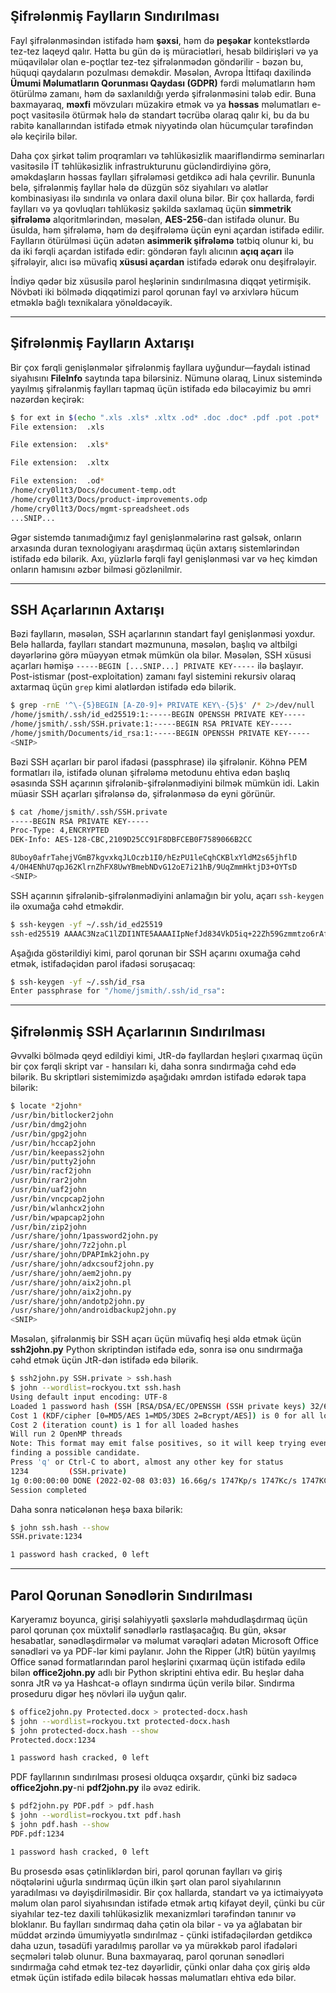 ## Şifrələnmiş Faylların Sındırılması

Fayl şifrələnməsindən istifadə həm **şəxsi**, həm də **peşəkar** kontekstlərdə tez-tez laqeyd qalır. Hətta bu gün də iş müraciətləri, hesab bildirişləri və ya müqavilələr olan e-poçtlar tez-tez şifrələnmədən göndərilir - bəzən bu, hüquqi qaydaların pozulması deməkdir. Məsələn, Avropa İttifaqı daxilində **Ümumi Məlumatların Qorunması Qaydası (GDPR)** fərdi məlumatların həm ötürülmə zamanı, həm də saxlanıldığı yerdə şifrələnməsini tələb edir. Buna baxmayaraq, **məxfi** mövzuları müzakirə etmək və ya **həssas** məlumatları e-poçt vasitəsilə ötürmək hələ də standart təcrübə olaraq qalır ki, bu da bu rabitə kanallarından istifadə etmək niyyətində olan hücumçular tərəfindən ələ keçirilə bilər.

Daha çox şirkət təlim proqramları və təhlükəsizlik maarifləndirmə seminarları vasitəsilə İT təhlükəsizlik infrastrukturunu gücləndirdiyinə görə, əməkdaşların həssas faylları şifrələməsi getdikcə adi hala çevrilir. Bununla belə, şifrələnmiş fayllar hələ də düzgün söz siyahıları və alətlər kombinasiyası ilə sındırıla və onlara daxil oluna bilər. Bir çox hallarda, fərdi faylları və ya qovluqları təhlükəsiz şəkildə saxlamaq üçün **simmetrik şifrələmə** alqoritmlərindən, məsələn, **AES-256**-dan istifadə olunur. Bu üsulda, həm şifrələmə, həm də deşifrələmə üçün eyni açardan istifadə edilir. Faylların ötürülməsi üçün adətən **asimmerik şifrələmə** tətbiq olunur ki, bu da iki fərqli açardan istifadə edir: göndərən faylı alıcının **açıq açarı** ilə şifrələyir, alıcı isə müvafiq **xüsusi açardan** istifadə edərək onu deşifrələyir.

İndiyə qədər biz xüsusilə parol heşlərinin sındırılmasına diqqət yetirmişik. Növbəti iki bölmədə diqqətimizi parol qorunan fayl və arxivlərə hücum etməklə bağlı texnikalara yönəldəcəyik.

-----

## Şifrələnmiş Faylların Axtarışı

Bir çox fərqli genişlənmələr şifrələnmiş fayllara uyğundur—faydalı istinad siyahısını **FileInfo** saytında tapa bilərsiniz. Nümunə olaraq, Linux sistemində yayılmış şifrələnmiş faylları tapmaq üçün istifadə edə biləcəyimiz bu əmri nəzərdən keçirək:

```bash
$ for ext in $(echo ".xls .xls* .xltx .od* .doc .doc* .pdf .pot .pot* .pp*");do echo -e "\nFile extension: " $ext; find / -name *$ext 2>/dev/null | grep -v "lib\|fonts\|share\|core" ;done
File extension:  .xls

File extension:  .xls*

File extension:  .xltx

File extension:  .od*
/home/cry0l1t3/Docs/document-temp.odt
/home/cry0l1t3/Docs/product-improvements.odp
/home/cry0l1t3/Docs/mgmt-spreadsheet.ods
...SNIP...
```

Əgər sistemdə tanımadığımız fayl genişlənmələrinə rast gəlsək, onların arxasında duran texnologiyanı araşdırmaq üçün axtarış sistemlərindən istifadə edə bilərik. Axı, yüzlərlə fərqli fayl genişlənməsi var və heç kimdən onların hamısını əzbər bilməsi gözlənilmir.

-----

## SSH Açarlarının Axtarışı

Bəzi faylların, məsələn, SSH açarlarının standart fayl genişlənməsi yoxdur. Belə hallarda, faylları standart məzmununa, məsələn, başlıq və altbilgi dəyərlərinə görə müəyyən etmək mümkün ola bilər. Məsələn, SSH xüsusi açarları həmişə `-----BEGIN [...SNIP...] PRIVATE KEY-----` ilə başlayır. Post-istismar (post-exploitation) zamanı fayl sistemini rekursiv olaraq axtarmaq üçün `grep` kimi alətlərdən istifadə edə bilərik.

```bash
$ grep -rnE '^\-{5}BEGIN [A-Z0-9]+ PRIVATE KEY\-{5}$' /* 2>/dev/null
/home/jsmith/.ssh/id_ed25519:1:-----BEGIN OPENSSH PRIVATE KEY-----
/home/jsmith/.ssh/SSH.private:1:-----BEGIN RSA PRIVATE KEY-----
/home/jsmith/Documents/id_rsa:1:-----BEGIN OPENSSH PRIVATE KEY-----
<SNIP>
```

Bəzi SSH açarları bir parol ifadəsi (passphrase) ilə şifrələnir. Köhnə PEM formatları ilə, istifadə olunan şifrələmə metodunu ehtiva edən başlıq əsasında SSH açarının şifrələnib-şifrələnmədiyini bilmək mümkün idi. Lakin müasir SSH açarları şifrələnsə də, şifrələnməsə də eyni görünür.

```bash
$ cat /home/jsmith/.ssh/SSH.private
-----BEGIN RSA PRIVATE KEY-----
Proc-Type: 4,ENCRYPTED
DEK-Info: AES-128-CBC,2109D25CC91F8DBFCEB0F7589066B2CC

8Uboy0afrTahejVGmB7kgvxkqJLOczb1I0/hEzPU1leCqhCKBlxYldM2s65jhflD
4/OH4ENhU7qpJ62KlrnZhFX8UwYBmebNDvG12oE7i21hB/9UqZmmHktjD3+OYTsD
<SNIP>
```

SSH açarının şifrələnib-şifrələnmədiyini anlamağın bir yolu, açarı `ssh-keygen` ilə oxumağa cəhd etməkdir.

```bash
$ ssh-keygen -yf ~/.ssh/id_ed25519 
ssh-ed25519 AAAAC3NzaC1lZDI1NTE5AAAAIIpNefJd834VkD5iq+22Zh59Gzmmtzo6rAffCx2UtaS6
```

Aşağıda göstərildiyi kimi, parol qorunan bir SSH açarını oxumağa cəhd etmək, istifadəçidən parol ifadəsi soruşacaq:

```bash
$ ssh-keygen -yf ~/.ssh/id_rsa
Enter passphrase for "/home/jsmith/.ssh/id_rsa": 
```

-----

## Şifrələnmiş SSH Açarlarının Sındırılması

Əvvəlki bölmədə qeyd edildiyi kimi, JtR-də fayllardan heşləri çıxarmaq üçün bir çox fərqli skript var - hansıları ki, daha sonra sındırmağa cəhd edə bilərik. Bu skriptləri sistemimizdə aşağıdakı əmrdən istifadə edərək tapa bilərik:

```bash
$ locate *2john*
/usr/bin/bitlocker2john
/usr/bin/dmg2john
/usr/bin/gpg2john
/usr/bin/hccap2john
/usr/bin/keepass2john
/usr/bin/putty2john
/usr/bin/racf2john
/usr/bin/rar2john
/usr/bin/uaf2john
/usr/bin/vncpcap2john
/usr/bin/wlanhcx2john
/usr/bin/wpapcap2john
/usr/bin/zip2john
/usr/share/john/1password2john.py
/usr/share/john/7z2john.pl
/usr/share/john/DPAPImk2john.py
/usr/share/john/adxcsouf2john.py
/usr/share/john/aem2john.py
/usr/share/john/aix2john.pl
/usr/share/john/aix2john.py
/usr/share/john/andotp2john.py
/usr/share/john/androidbackup2john.py
<SNIP>
```

Məsələn, şifrələnmiş bir SSH açarı üçün müvafiq heşi əldə etmək üçün **ssh2john.py** Python skriptindən istifadə edə, sonra isə onu sındırmağa cəhd etmək üçün JtR-dən istifadə edə bilərik.

```bash
$ ssh2john.py SSH.private > ssh.hash
$ john --wordlist=rockyou.txt ssh.hash
Using default input encoding: UTF-8
Loaded 1 password hash (SSH [RSA/DSA/EC/OPENSSH (SSH private keys) 32/64])
Cost 1 (KDF/cipher [0=MD5/AES 1=MD5/3DES 2=Bcrypt/AES]) is 0 for all loaded hashes
Cost 2 (iteration count) is 1 for all loaded hashes
Will run 2 OpenMP threads
Note: This format may emit false positives, so it will keep trying even after
finding a possible candidate.
Press 'q' or Ctrl-C to abort, almost any other key for status
1234         (SSH.private)
1g 0:00:00:00 DONE (2022-02-08 03:03) 16.66g/s 1747Kp/s 1747Kc/s 1747KC/s Knightsing..Babying
Session completed
```

Daha sonra nəticələnən heşə baxa bilərik:

```bash
$ john ssh.hash --show
SSH.private:1234

1 password hash cracked, 0 left
```

-----

## Parol Qorunan Sənədlərin Sındırılması

Karyeramız boyunca, girişi səlahiyyətli şəxslərlə məhdudlaşdırmaq üçün parol qorunan çox müxtəlif sənədlərlə rastlaşacağıq. Bu gün, əksər hesabatlar, sənədləşdirmələr və məlumat vərəqləri adətən Microsoft Office sənədləri və ya PDF-lər kimi paylanır. John the Ripper (JtR) bütün yayılmış Office sənəd formatlarından parol heşlərini çıxarmaq üçün istifadə edilə bilən **office2john.py** adlı bir Python skriptini ehtiva edir. Bu heşlər daha sonra JtR və ya Hashcat-ə oflayn sındırma üçün verilə bilər. Sındırma proseduru digər heş növləri ilə uyğun qalır.

```bash
$ office2john.py Protected.docx > protected-docx.hash
$ john --wordlist=rockyou.txt protected-docx.hash
$ john protected-docx.hash --show
Protected.docx:1234

1 password hash cracked, 0 left
```

PDF fayllarının sındırılması prosesi olduqca oxşardır, çünki biz sadəcə **office2john.py**-ni **pdf2john.py** ilə əvəz edirik.

```bash
$ pdf2john.py PDF.pdf > pdf.hash
$ john --wordlist=rockyou.txt pdf.hash
$ john pdf.hash --show
PDF.pdf:1234

1 password hash cracked, 0 left
```

Bu prosesdə əsas çətinliklərdən biri, parol qorunan faylları və giriş nöqtələrini uğurla sındırmaq üçün ilkin şərt olan parol siyahılarının yaradılması və dəyişdirilməsidir. Bir çox hallarda, standart və ya ictimaiyyətə məlum olan parol siyahısından istifadə etmək artıq kifayət deyil, çünki bu cür siyahılar tez-tez daxili təhlükəsizlik mexanizmləri tərəfindən tanınır və bloklanır. Bu faylları sındırmaq daha çətin ola bilər - və ya ağlabatan bir müddət ərzində ümumiyyətlə sındırılmaz - çünki istifadəçilərdən getdikcə daha uzun, təsadüfi yaradılmış parollar və ya mürəkkəb parol ifadələri seçmələri tələb olunur. Buna baxmayaraq, parol qorunan sənədləri sındırmağa cəhd etmək tez-tez dəyərlidir, çünki onlar daha çox giriş əldə etmək üçün istifadə edilə biləcək həssas məlumatları ehtiva edə bilər.
